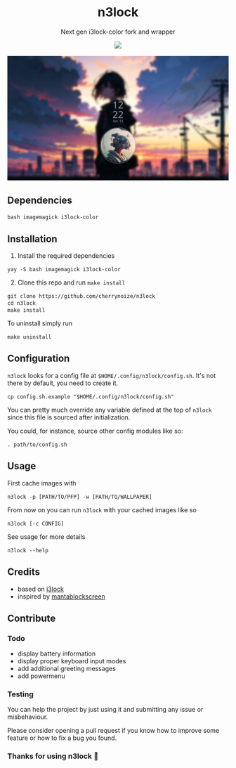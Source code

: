 <div align="center">
  <h1>n3lock</h1>
  <p>Next gen i3lock-color fork and wrapper</p>
  <img src="preview/preview.gif" />
</div>

![preview](screenshot.png)

## Dependencies

```
bash imagemagick i3lock-color
```

## Installation

1. Install the required dependencies

```
yay -S bash imagemagick i3lock-color
```

2. Clone this repo and run `make install`

```
git clone https://github.com/cherrynoize/n3lock
cd n3lock
make install
```

To uninstall simply run

```
make uninstall
```

## Configuration

`n3lock` looks for a config file at
`$HOME/.config/n3lock/config.sh`. It's not there by default, you
need to create it.

```
cp config.sh.example "$HOME/.config/n3lock/config.sh"
```

You can pretty much override any variable defined at the top of
`n3lock` since this file is sourced after initialization.

You could, for instance, source other config modules like so:

```
. path/to/config.sh
```

## Usage

First cache images with

```
n3lock -p [PATH/TO/PFP] -w [PATH/TO/WALLPAPER]
```

From now on you can run `n3lock` with your cached images like so

```
n3lock [-c CONFIG]
```

See usage for more details

```
n3lock --help
```

## Credits

- based on [i3lock](https://github.com/i3/i3lock)
- inspired by [mantablockscreen](https://github.com/reorr/mantablockscreen)

## Contribute

### Todo

- display battery information
- display proper keyboard input modes
- add additional greeting messages
- add powermenu

### Testing

You can help the project by just using it and
submitting any issue or misbehaviour.

Please consider opening a pull request if you know how to improve some feature or how to fix a bug you found.

### Thanks for using n3lock 💙
